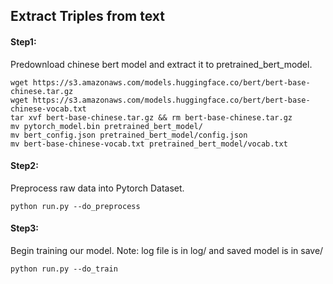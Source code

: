 ## Extract Triples from text

#### Step1: 
Predownload chinese bert model and extract it to pretrained_bert_model.
```
wget https://s3.amazonaws.com/models.huggingface.co/bert/bert-base-chinese.tar.gz
wget https://s3.amazonaws.com/models.huggingface.co/bert/bert-base-chinese-vocab.txt
tar xvf bert-base-chinese.tar.gz && rm bert-base-chinese.tar.gz
mv pytorch_model.bin pretrained_bert_model/
mv bert_config.json pretrained_bert_model/config.json
mv bert-base-chinese-vocab.txt pretrained_bert_model/vocab.txt
```

#### Step2:
Preprocess raw data into Pytorch Dataset.
```
python run.py --do_preprocess
```

#### Step3:
Begin training our model. Note: log file is in log/ and saved model is in save/
```
python run.py --do_train
```